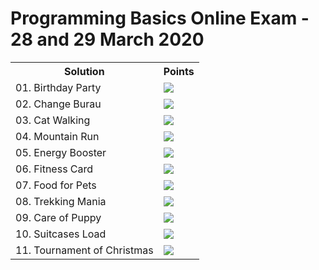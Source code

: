 <h1>Programming Basics Online Exam - 28 and 29 March 2020</h1>
<table>
  <tr>
    <th>Solution</th>
    <th>Points</th>
  </tr>
  <tr>
    <td>01. Birthday Party</td>
    <td><img src="https://geps.dev/progress/100"></td>
  </tr>
  <tr>
    <td>02. Change Burau</td>
    <td><img src="https://geps.dev/progress/100"></td>
  </tr>
  <tr>
    <td>03. Cat Walking</td>
    <td><img src="https://geps.dev/progress/100"></td>
  </tr>
  <tr>
    <td>04. Mountain Run</td>
    <td><img src="https://geps.dev/progress/100"></td>
  </tr>
  <tr>
    <td>05. Energy Booster</td>
    <td><img src="https://geps.dev/progress/100"></td>
  </tr>
  <tr>
    <td>06. Fitness Card</td>
    <td><img src="https://geps.dev/progress/100"></td>
  </tr>
  <tr>
    <td>07. Food for Pets</td>
    <td><img src="https://geps.dev/progress/100"></td>
  </tr>
  <tr>
    <td>08. Trekking Mania</td>
    <td><img src="https://geps.dev/progress/100"></td>
  </tr>
  <tr>
    <td>09. Care of Puppy</td>
    <td><img src="https://geps.dev/progress/100"></td>
  </tr>
  <tr>
    <td>10. Suitcases Load</td>
    <td><img src="https://geps.dev/progress/100"></td>
  </tr>
  <tr>
    <td>11. Tournament of Christmas</td>
    <td><img src="https://geps.dev/progress/100"></td>
  </tr>
</table>
